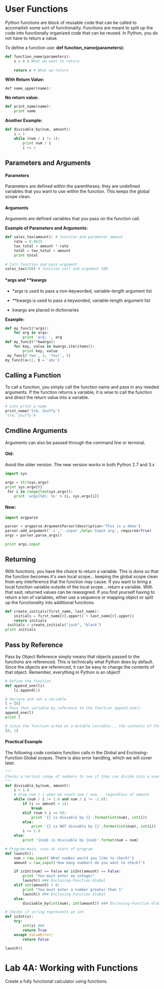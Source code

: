 # User Functions

Python functions are block of reusable code that can be called to accomplish some sort of functionality. Functions are meant to split up the code into functionally organized code that can be reused. In Python, you do not have to return a value.

To define a function use: **def function\_name\(parameters\):**

```py
def function_name(parameters):​
    x = 0​ # What we want to return
​
    return x # What we return
```

**With Return Value:**

```
def name_upper(name):
```

**No return value:**

```py
def print_name(name):
    print name
```

**Another Example:**

```py
def divisable_by(num, amount):
    i = 1
    while (num / i != 1):
        print num / i
        i += 1
```

## 

## Parameters and Arguments

#### Parameters

Parameters are defined within the parentheses; they are undefined variables that you want to use within the function. This keeps the global scope clean.

#### Arguments

Arguments are defined variables that you pass on the function call.

**Example of Parameters and Arguments:**

```py
def sales_tax(amount):​ # function and parameter amount
    rate = 0.0625​
    tax_total = amount * rate​
    total = tax_total + amount​
    print total​
​
# Call function and pass argument
sales_tax(200)​ # function call and argument 200
```

#### \*args and \*\*kwargs

* \*args is used to pass a non-keyworded, variable-length argument list

* \*\*kwargs is used to pass a keyworded, variable-length argument list

* kwargs are placed in dictionaries

**Example:**

```py
def my_func1(*args):
    for arg in args:
        print 'arg: ', arg
def my_func2(**kwargs):
    for key, value in kwargs.iteritems():
        print key, value
 my_func1('two', 3, 'four', 5)
my_func2(a=12, b = 'abc')
```

## 

## Calling a Function

To call a function, you simply call the function name and pass in any needed arguments. If the function returns a variable, it is wise to call the function and direct the return value into a variable.

```py
# Lets print a name
print_name('SrA. Snuffy')
'SrA. Snuffy'#
```

## Cmdline Arguments

Arguments can also be passed through the command line or terminal.

#### Old:

Avoid the older version. The new version works in both Python 2.7 and 3.x

```py
import sys

args = str(sys.argv)
print sys.argv[0]
 for i in range(len(sys.argv)):
    print 'args[%d]: %s' % (i, sys.argv[i])
```

#### New:

```py
import argparse

parser = argparse.ArgumentParser(description='This is a demo')
parser.add_argument('-i','--input',help='Input arg', required=True)
args = parser.parse_args()

print args.input
```

## Returning

With functions, you have the choice to return a variable. This is done so that the function becomes it's own local scope... keeping the global scope clean from any interference that the function may cause. If you want to bring a local function variable outside of the local scope... return a variable. With that said, returned values can be reassigned. If you find yourself having to return a ton of variables, either use a sequence or mapping object or split up the functionality into additional functions.

```py
def create_initials(first_name, last_name):
    initials = first_name[0].upper() + last_name[0].upper()
    return initials
 initials = create_initials("jack", "black")
print initials
```

## 

## Pass by Reference

Pass by Object Reference simply means that objects passed to the functions are referenced. This is technically what Python does by default. Since the objects are referenced, it can be easy to change the contents of that object. Remember, everything in Python is an object!

```py
# Define the function
def append_one(li)
    li.append(1)

# Declare and set a variable
l = [0]
# Pass that variable by reference to the function append_one()
append_one(l)
print l 

# Since the function acted on a mutable variable... the contents of the object were changed.
[0, 1]
```

#### 

#### Practical Example

The following code contains function calls in the Global and Enclosing-Function Global scopes. There is also error handling, which we will cover later.

```py
"""
Checks a certain range of numbers to see if they can divide into a user specified num
"""
def divisable_by(num, amount):
    i = 1.0
    # Stop num / i when we reach num / num... regardless of amount
    while (num / i != 1.0 and num / i != -1.0):
        if (i == amount + 1):
            break
        elif (num % i == 0):
            print '{} is divsable by {}'.format(int(num), int(i))
        else:
            print '{} is NOT divsable by {}'.format(int(num), int(i))
        i += 1.0
    else:
        print '{num} is divisable by {num}'.format(num = num)

# Program main, runs at start of program
def launch():
    num = raw_input('What number would you like to check?')
    amount = raw_input('How many numbers do you want to check?')

    if isInt(num) == False or isInt(amount) == False:
        print "You must enter an integer"
        launch() ### Enclosing-Function Global
    elif int(amount) < 0:
        print "You must enter a number greater than 1"
        launch() ### Enclosing-Function Global
    else:
        divisable_by(int(num), int(amount)) ### Enclosing-Function Global

# Checks if string represents an int
def isInt(x):
    try:
        int(x) ### 
        return True
    except ValueError:
        return False

launch()
```



# Lab 4A: Working with Functions

Create a fully functional calculator using functions.  



